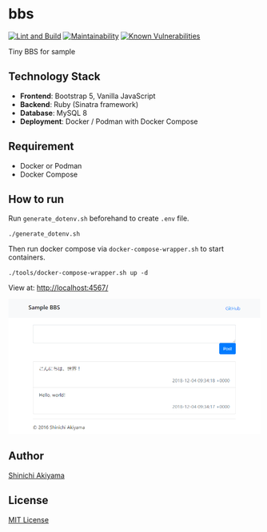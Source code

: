 bbs
===

[![Lint and Build](https://github.com/shakiyam/bbs/actions/workflows/lint_and_build.yml/badge.svg)](https://github.com/shakiyam/bbs/actions/workflows/lint_and_build.yml)
[![Maintainability](https://api.codeclimate.com/v1/badges/b2c0cb73d156108f7d38/maintainability)](https://codeclimate.com/github/shakiyam/bbs/maintainability)
[![Known Vulnerabilities](https://snyk.io/test/github/shakiyam/bbs/badge.svg)](https://snyk.io/test/github/shakiyam/bbs)

Tiny BBS for sample

Technology Stack
----------------

- **Frontend**: Bootstrap 5, Vanilla JavaScript
- **Backend**: Ruby (Sinatra framework)
- **Database**: MySQL 8
- **Deployment**: Docker / Podman with Docker Compose

Requirement
-----------

* Docker or Podman
* Docker Compose

How to run
----------

Run `generate_dotenv.sh` beforehand to create `.env` file.

```console
./generate_dotenv.sh
```

Then run docker compose via `docker-compose-wrapper.sh` to start containers.

```console
./tools/docker-compose-wrapper.sh up -d
```

View at: <http://localhost:4567/>

![screenshot](https://raw.githubusercontent.com/shakiyam/bbs/master/screenshot.png)

Author
------

[Shinichi Akiyama](https://github.com/shakiyam)

License
-------

[MIT License](https://opensource.org/licenses/MIT)
